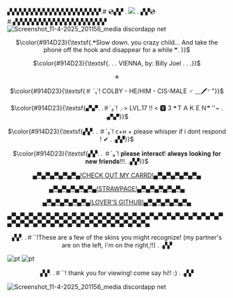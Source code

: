 ▞▞▞▞▞▞▞▞▞▞▞▞▞▞▞▞▞▞▞▞.# 💿▞▞ .  ‎‎![](https://komarev.com/ghpvc/?username=1980sboyband&base=69000000&color=914D23&style=for-the-badge&label=PLAYERS+VISITED&abbreviated=true) . ▞▞💿 #.▞▞▞▞▞▞▞▞▞▞▞▞▞▞▞▞▞▞▞▞
![Screenshot_11-4-2025_201156_media discordapp net](https://github.com/user-attachments/assets/1c5094e3-4d05-4a40-8a7c-101a3ade27f3)

<p align="center">
$\color{#914D23}{\textsf{.❝Slow down. you crazy child... And take the phone off the hook and disappear for a while ❞. }}$
<p align="center">
$\color{#914D23}{\textsf{. . . VIENNA, by: Billy Joel . . .}}$
<p align="center">

<p align="center">
✭

<p align="center">
$\color{#914D23}{\textsf{＃ `₁`! COLBY - HE/HIM - CIS-MALE ♂  ﹏🖍ᐟ  "}}$
</p> 
<p align="center">
$\color{#914D23}{\textsf{▞▞. .＃`₂`!╭> LVL.17 !! < 🆅 3 ❝ＴＡＫＥＮ❞ ''~ . .▞▞}}$
</p>
<p align="center">
$\color{#914D23}{\textsf{▞▞. . ＃`₃`! ᴄ+ʜ + please whisper if i dont respond ! ✔ . .▞▞}}$
</p> 

</p>

<p align="center"> 
$\color{#914D23}{\textsf{▞▞. . ＃`₄`! 𝐩𝐥𝐞𝐚𝐬𝐞 𝐢𝐧𝐭𝐞𝐫𝐚𝐜𝐭! 𝐚𝐥𝐰𝐚𝐲𝐬 𝐥𝐨𝐨𝐤𝐢𝐧𝐠 𝐟𝐨𝐫 𝐧𝐞𝐰 𝐟𝐫𝐢𝐞𝐧𝐝𝐬!!!. .▞▞}}$
<p align="center"> 
<a href="https://collby.carrd.co/">▄▀▄▀▄▀▄▀▄▀▄!CHECK OUT MY CARRD!▄▀▄▀▄▀▄▀▄▀▄</a>
<p align="center"> 
<a href="https://collby.straw.page/">▄▀▄▀▄▀▄▀▄▀▄!STRAWPAGE!▄▀▄▀▄▀▄▀▄▀▄</a>
<p align="center"> 
<a href="https://github.com/1980svalentine">▄▀▄▀▄▀▄▀▄▀▄!LOVER'S GITHUB!▄▀▄▀▄▀▄▀▄▀▄</a>

▄▀▄▀▄▀▄▀▄▀▄▀▄▀▄▀▄▀▄▀▄▀▄▀▄▀▄▀▄▀▄▀▄▀▄▀▄▀▄▀▄▀▄▀▄▀▄▀▄▀▄▀▄▀▄▀▄▀▄▀▄▀▄▀▄▀▄▀▄▀▄▀▄▀▄▀▄▀▄▀▄▀▄
<p align="center">  ▞▞. .＃``!These are a few of the skins you might recognize! (my partner's are on the left, i'm on the right,!!) . .▞▞

![pt](https://github.com/user-attachments/assets/0027a7bd-a8a5-4258-83b6-09ec5895c7b8)
![pt](https://github.com/user-attachments/assets/426351df-76ed-47e5-959c-436f42817586)

 <p align="center"> ▞▞. .＃``! thank you for viewing! come say hi!! :) . .▞▞

![Screenshot_11-4-2025_201156_media discordapp net](https://github.com/user-attachments/assets/1c5094e3-4d05-4a40-8a7c-101a3ade27f3)
